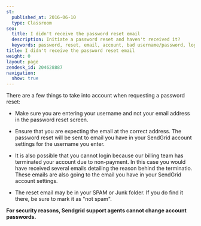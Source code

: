 ```yaml
---
st:
  published_at: 2016-06-10
  type: Classroom
seo:
  title: I didn't receive the password reset email
  description: Initiate a password reset and haven't received it? 
  keywords: password, reset, email, account, bad username/password, login
title: I didn't receive the password reset email
weight: 0
layout: page
zendesk_id: 204628887
navigation:
  show: true
---
```


There are a few things to take into account when requesting a password reset:

* Make sure you are entering your username and not your email address in the password reset screen.

* Ensure that you are expecting the email at the correct address. The password reset will be sent to email you have in your SendGrid account settings for the username you enter. 

* It is also possible that you cannot login because our billing team has terminated your account due to non-payment. In this case you would have received several emails detailing the reason behind the terminatio. These emails are also going to the email you have in your SendGrid account settings. 

* The reset email may be in your SPAM or Junk folder. If you do find it there, be sure to mark it as "not spam".


**For security reasons, Sendgrid support agents cannot change account passwords.**

